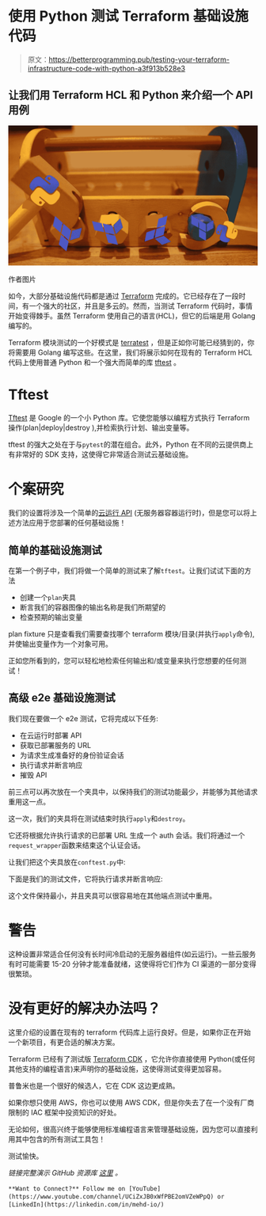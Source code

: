 # 使用 Python 测试 Terraform 基础设施代码

> 原文：<https://betterprogramming.pub/testing-your-terraform-infrastructure-code-with-python-a3f913b528e3>

## 让我们用 Terraform HCL 和 Python 来介绍一个 API 用例

![](img/8fb4f7e7031cfc5f4cb9e57f73949a4e.png)

作者图片

如今，大部分基础设施代码都是通过 [Terraform](https://www.terraform.io/) 完成的。它已经存在了一段时间，有一个强大的社区，并且是多云的。然而，当测试 Terraform 代码时，事情开始变得棘手。虽然 Terraform 使用自己的语言(HCL)，但它的后端是用 Golang 编写的。

Terraform 模块测试的一个好模式是 [terratest](https://terratest.gruntwork.io/) ，但是正如你可能已经猜到的，你将需要用 Golang 编写这些。在这里，我们将展示如何在现有的 Terraform HCL 代码上使用普通 Python 和一个强大而简单的库 [tftest](https://github.com/GoogleCloudPlatform/terraform-python-testing-helper/) 。

# Tftest

[Tftest](https://github.com/GoogleCloudPlatform/terraform-python-testing-helper/) 是 Google 的一个小 Python 库。它使您能够以编程方式执行 Terraform 操作(plan|deploy|destroy ),并检索执行计划、输出变量等。

tftest 的强大之处在于与`pytest`的潜在组合。此外，Python 在不同的云提供商上有非常好的 SDK 支持，这使得它非常适合测试云基础设施。

# 个案研究

我们的设置将涉及一个简单的[云运行 API](https://cloud.google.com/run) (无服务器容器运行时)，但是您可以将上述方法应用于您部署的任何基础设施！

## 简单的基础设施测试

在第一个例子中，我们将做一个简单的测试来了解`tftest`。让我们试试下面的方法

*   创建一个`plan`夹具
*   断言我们的容器图像的输出名称是我们所期望的
*   检查预期的输出变量

plan fixture 只是查看我们需要查找哪个 terraform 模块/目录(并执行`apply`命令),并使输出变量作为一个对象可用。

正如您所看到的，您可以轻松地检索任何输出和/或变量来执行您想要的任何测试！

## 高级 e2e 基础设施测试

我们现在要做一个 e2e 测试，它将完成以下任务:

*   在云运行时部署 API
*   获取已部署服务的 URL
*   为请求生成准备好的身份验证会话
*   执行请求并断言响应
*   摧毁 API

前三点可以再次放在一个夹具中，以保持我们的测试功能最少，并能够为其他请求重用这一点。

这一次，我们的夹具将在测试结束时执行`apply`和`destroy`。

它还将根据允许执行请求的已部署 URL 生成一个 auth 会话。我们将通过一个`request_wrapper`函数来结束这个认证会话。

让我们把这个夹具放在`conftest.py`中:

下面是我们的测试文件，它将执行请求并断言响应:

这个文件保持最小，并且夹具可以很容易地在其他端点测试中重用。

# 警告

这种设置非常适合任何没有长时间冷启动的无服务器组件(如云运行)。一些云服务有时可能需要 15-20 分钟才能准备就绪，这使得将它们作为 CI 渠道的一部分变得很繁琐。

# 没有更好的解决办法吗？

这里介绍的设置在现有的 terraform 代码库上运行良好。但是，如果你正在开始一个新项目，有更合适的解决方案。

Terraform 已经有了测试版 [Terraform CDK](https://www.terraform.io/cdktf) ，它允许你直接使用 Python(或任何其他支持的编程语言)来声明你的基础设施，这使得测试变得更加容易。

普鲁米也是一个很好的候选人，它在 CDK 这边更成熟。

如果你想只使用 AWS，你也可以使用 AWS CDK，但是你失去了在一个没有厂商限制的 IAC 框架中投资知识的好处。

无论如何，很高兴终于能够使用标准编程语言来管理基础设施，因为您可以直接利用其中包含的所有测试工具包！

测试愉快。

*链接完整演示 GitHub 资源库* [*这里*](https://github.com/mehd-io/cloudrun-terraform-tftest-demo) *。*

```
**Want to Connect?** Follow me on [YouTube](https://www.youtube.com/channel/UCiZxJB0xWfPBE2omVZeWPpQ) or [LinkedIn](https://linkedin.com/in/mehd-io/)
```